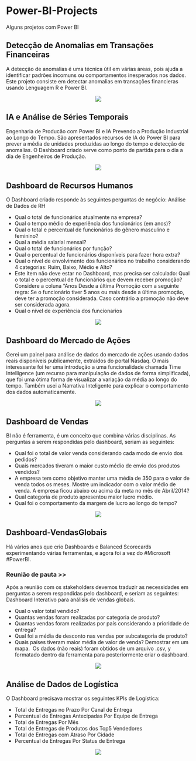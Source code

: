 # Power-BI-Projects
Alguns projetos com Power BI

## Detecção de Anomalias em Transações Financeiras
A detecção de anomalias é uma técnica útil em várias áreas, pois ajuda a identificar padrões incomuns ou comportamentos inesperados nos dados.
Este projeto consiste em detectar anomalias em transações financieras usando Lenguagem R e Power BI.
<p align="center">
  <img src="https://github.com/calads/Power-BI-Projects/blob/main/Dashboards/Dashboard-AnomalyDetection.png" />
</p>

## IA e Análise de Séries Temporais
Engenharia de Producão com Power BI e IA Prevendo a Produção Industrial ao Longo do Tempo.
São apresentados recursos de IA do Power BI para prever a média de unidades produzidas ao longo do tempo e detecção de anomalias. 
O Dashboard criado serve como ponto de partida para o dia a dia de Engenheiros de Produção.
<p align="center">
  <img src="https://github.com/calads/Power-BI-Projects/blob/main/Dashboards/Dashboard-ProductionEngineering.png" />
</p>

## Dashboard de Recursos Humanos
O Dashboard criado responde às seguintes perguntas de negócio:
Análise de Dados de RH 
* Qual o total de funcionários atualmente na empresa?
* Qual o tempo médio de experiência dos funcionários (em anos)?
* Qual o total e percentual de funcionários do gênero masculino e feminino?
* Qual a média salarial mensal?
* Qual o total de funcionários por função?
* Qual o percentual de funcionários disponíveis para fazer hora extra?
* Qual o nível de envolvimento dos funcionários no trabalho considerando 4 categorias: Ruim, Baixo, Médio e Alto?
* Este item não deve estar no Dashboard, mas precisa ser calculado: Qual o total e o percentual de funcionários que devem receber promoção? Considere a coluna “Anos Desde a última Promoção com a seguinte regra: Se o funcionário tiver 5 anos ou mais desde a última promoção, deve ter a promoção considerada. Caso contrário a promoção não deve ser considerada agora.
* Qual o nível de experiência dos funcionarios
<p align="center">
  <img src="https://github.com/calads/Power-BI-Projects/blob/main/Dashboards/Dashboard-RecursosHumanos.png" />
</p>

## Dashboard do Mercado de Ações
Gerei um painel para análise de dados do mercado de ações usando dados reais disponíveis publicamente, extraídos do portal Nasdaq.
O mais interessante foi ter uma introdução a uma funcionalidade chamada Time Intelligence (um recurso para manipulação de dados de forma simplificada), que foi uma ótima forma de visualizar a variação da média ao longo do tempo. 
Também usei a Narrativa Inteligente para explicar o comportamento dos dados automaticamente.
<p align="center">
  <img src="https://github.com/calads/Power-BI-Projects/blob/main/Dashboards/Dashboard-StockMarket.png" />
</p>

## Dashboard de Vendas
BI não é ferramenta, é um conceito que combina várias disciplinas.
As perguntas a serem respondidas pelo dashboard, seriam as seguintes:
* Qual foi o total de valor venda considerando cada modo de envio dos pedidos?
* Quais mercados tiveram o maior custo médio de envio dos produtos vendidos?
* A empresa tem como objetivo manter uma média de 350 para o valor de venda todos os meses. Mostre um indicador com o valor médio de venda. A empresa ficou abaixo ou acima da meta no mês de Abril/2014?
* Qual categoria de produto apresentou maior lucro médio.
* Qual foi o comportamento da margem de lucro ao longo do tempo?
<p align="center">
  <img src="https://github.com/calads/Power-BI-Projects/blob/main/Dashboards/Dashboard-Vendas.png" />
</p>

## Dashboard-VendasGlobais
Há vários anos que crio Dashboards e Balanced Scorecards experimentando várias ferramentas, e agora foi a vez do #Microsoft #PowerBI.
### Reunião de pauta >>
Após a reunião com os stakeholders devemos traduzir as necessidades em perguntas a serem respondidas pelo dashboard, e seriam as seguintes:
Dashboard Interativo para análisis de vendas globais.
* Qual o valor total vendido?
* Quantas vendas foram realizadas por categoria de produto?
* Quantas vendas foram realizadas por país considerando a prioridade de entrega?
* Qual foi a média de desconto nas vendas por subcategoria de produto?
* Quais países tiveram maior média de valor de venda? Demostrar em um mapa.&nbsp;
Os dados (não reais) foram obtidos de um arquivo  .csv, y formatado dentro da ferramenta para posteriormente criar o dashboard.

<p align="center">
  <img src="https://github.com/calads/Power-BI-Projects/blob/main/Dashboards/Dashboard-VendasGlobais.png" />
</p>

## Análise de Dados de Logística
O Dashboard precisava mostrar os seguintes KPIs de Logística:
* Total de Entregas no Prazo Por Canal de Entrega
* Percentual de Entregas Antecipadas Por Equipe de Entrega
* Total de Entregas Por Mês
* Total de Entregas de Produtos dos Top5 Vendedores
* Total de Entregas com Atraso Por Cidade
* Percentual de Entregas Por Status de Entrega
<p align="center">
  <img src="https://github.com/calads/Power-BI-Projects/blob/main/Dashboards/Dashboard-Logistica.png" />
</p>
